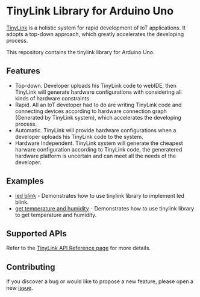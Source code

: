 # TinyLink Library for Arduino Uno

[TinyLink](http://tinylink.emnets.org/view/en/index.html) is a holistic system for rapid development of IoT applications. It adopts a top-down approach, which greatly accelerates the developing process.

This repository contains the tinylink library for Arduino Uno.

## Features

- Top-down. Developer uploads his TinyLink code to webIDE, then TinyLink will generate hardware configurations with considering all kinds of hardware constraints.
- Rapid. All an IoT developer had to do are writing TinyLink code and connecting devices according to hardware connection graph (Generated by TinyLink system), which accelerates the developing process.
- Automatic. TinyLink will provide hardware configurations when a developer uploads his TinyLink code to the system.
- Hardware Independent. TinyLink system will generate the cheapest harware configuration according to TinyLink code, the generatered hardware platform is uncertain and can meet all the needs of the developer.

## Examples

- [led blink](https://github.com/TinyLink/TinyLink_Library_Arduino/blob/master/examples/tl_led.cpp) - Demonstrates how to use tinylink library to implement led blink.
- [get temperature and humidity](https://github.com/TinyLink/TinyLink_Library_Arduino/blob/master/examples/tl_temp_humi.cpp) - Demonstrates how to use tinylink library to get temperature and humidity.

## Supported APIs

Refer to the [TinyLink API Reference page](http://tinylink.emnets.org/view/en/api_page.php) for more details.

## Contributing

If you discover a bug or would like to propose a new feature, please open a new [issue](https://github.com/TinyLink/TinyLink_Library_Arduino/issues).
